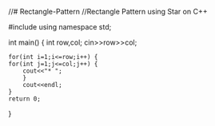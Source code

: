 //# Rectangle-Pattern
//Rectangle Pattern using Star on C++ 

#include <iostream>
using namespace std;

int main() {
    int row,col;
    cin>>row>>col;
    
    for(int i=1;i<=row;i++) {
    for(int j=1;j<=col;j++) {
        cout<<"* ";
        }
        cout<<endl;
    }
	return 0;
}
